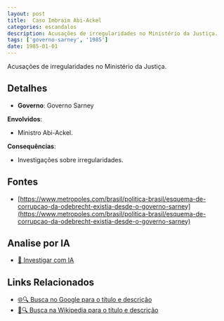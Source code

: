 ```yaml
---
layout: post
title:  Caso Imbraim Abi-Ackel
categories: escandalos
description: Acusações de irregularidades no Ministério da Justiça.
tags: ['governo-sarney', '1985']
date: 1985-01-01
---
```


Acusações de irregularidades no Ministério da Justiça.

## Detalhes
- **Governo**: Governo Sarney

**Envolvidos**:
- Ministro Abi-Ackel.


**Consequências**:
- Investigações sobre irregularidades.


## Fontes
- [https://www.metropoles.com/brasil/politica-brasil/esquema-de-corrupcao-da-odebrecht-existia-desde-o-governo-sarney](https://www.metropoles.com/brasil/politica-brasil/esquema-de-corrupcao-da-odebrecht-existia-desde-o-governo-sarney)


## Analise por IA
- [🤖 Investigar com IA](https://www.perplexity.ai/search?q=Caso%20Imbraim%20Abi-Ackel%20Acusa%C3%A7%C3%B5es%20de%20irregularidades%20no%20Minist%C3%A9rio%20da%20Justi%C3%A7a.%20Governo%20Sarney)

## Links Relacionados
- [🌐🔍 Busca no Google para o título e descrição](https://www.google.com/search?q=Caso%20Imbraim%20Abi-Ackel%20Acusa%C3%A7%C3%B5es%20de%20irregularidades%20no%20Minist%C3%A9rio%20da%20Justi%C3%A7a.%20Governo%20Sarney)
- [📖🔍 Busca na Wikipedia para o título e descrição](https://pt.wikipedia.org/w/index.php?search=Caso%20Imbraim%20Abi-Ackel%20Acusa%C3%A7%C3%B5es%20de%20irregularidades%20no%20Minist%C3%A9rio%20da%20Justi%C3%A7a.%20Governo%20Sarney)

